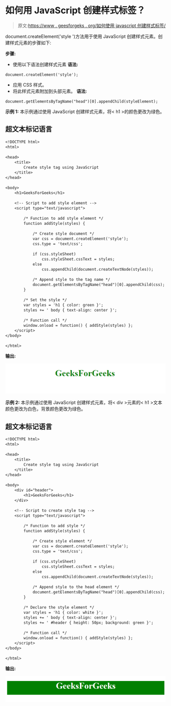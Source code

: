 # 如何用 JavaScript 创建样式标签？

> 原文:[https://www . geesforgeks . org/如何使用 javascript 创建样式标签/](https://www.geeksforgeeks.org/how-to-create-a-style-tag-using-javascript/)

document.createElement('style ')方法用于使用 JavaScript 创建样式元素。创建样式元素的步骤如下:

**步骤:**

*   使用以下语法创建样式元素
    **语法:**

```
document.createElement('style');
```

*   应用 CSS 样式。
*   将此样式元素附加到头部元素。
    **语法:**

```
document.getElementsByTagName("head")[0].appendChild(styleElement);
```

**示例 1:** 本示例通过使用 JavaScript 创建样式元素，将< h1 >的颜色更改为绿色。

## 超文本标记语言

```
<!DOCTYPE html>
<html>

<head>
    <title>
        Create style tag using JavaScript
    </title>
</head>

<body>
    <h1>GeeksForGeeks</h1>

    <!-- Script to add style element -->
    <script type="text/javascript">

        /* Function to add style element */
        function addStyle(styles) {

            /* Create style document */
            var css = document.createElement('style');
            css.type = 'text/css';

            if (css.styleSheet)
                css.styleSheet.cssText = styles;
            else
                css.appendChild(document.createTextNode(styles));

            /* Append style to the tag name */
            document.getElementsByTagName("head")[0].appendChild(css);
        }

        /* Set the style */
        var styles = 'h1 { color: green }';
        styles += ' body { text-align: center }';

        /* Function call */
        window.onload = function() { addStyle(styles) };
    </script>
</body>

</html>                   
```

**输出:**

![](img/ae653989224e754c11308aab941d8c64.png)

**示例 2:** 本示例通过使用 JavaScript 创建样式元素，将< div >元素的< h1 >文本颜色更改为白色，背景颜色更改为绿色。

## 超文本标记语言

```
<!DOCTYPE html> 
<html> 

<head>
    <title>
        Create style tag using JavaScript
    </title>
</head>

<body> 
    <div id="header">
        <h1>GeeksForGeeks</h1>
    </div>

    <!-- Script to create style tag -->     
    <script type="text/javascript">

        /* Function to add style */
        function addStyle(styles) {

            /* Create style element */
            var css = document.createElement('style');
            css.type = 'text/css';

            if (css.styleSheet)
                css.styleSheet.cssText = styles;
            else
                css.appendChild(document.createTextNode(styles));

            /* Append style to the head element */
            document.getElementsByTagName("head")[0].appendChild(css);
        }

        /* Declare the style element */
        var styles = 'h1 { color: white }';
        styles += ' body { text-align: center }';
        styles += ' #header { height: 50px; background: green }';

        /* Function call */
        window.onload = function() { addStyle(styles) };
    </script>   
</body> 

</html>
```

**输出:**

![](img/298f6bc141b98b2a09f46f4fe5d0c1f5.png)